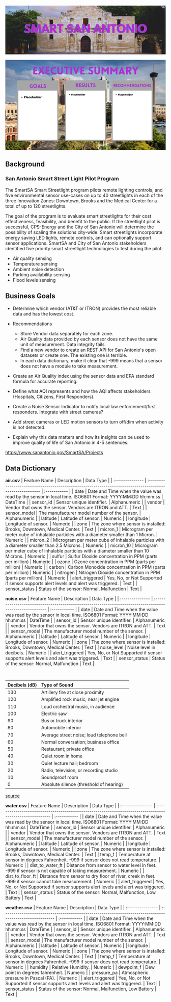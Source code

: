 ![header](./visuals/header.png)

![exec-summary](./visuals/executive_summary.png)

## Background

### San Antonio Smart Street Light Pilot Program

The SmartSA Smart Streetlight program pilots remote lighting controls, and five environmental sensor use-cases on up to 40 streetlights in each of the three Innovation Zones: Downtown, Brooks and the Medical Center for a total of up to 120 streetlights.

The goal of the program is to evaluate smart streetlights for their cost effectiveness, feasibility, and benefit to the public. If the streetlight pilot is successful, CPS-Energy and the City of San Antonio will determine the possibility of scaling the solutions city-wide. Smart streetlights incorporate energy saving LED lights, remote controls, and can optionally support sensor applications. SmartSA and City of San Antonio stakeholders identified five priority smart streetlight technologies to test during the pilot:
- Air quality sensing
- Temperature sensing
- Ambient noise detection
- Parking availability sensing
- Flood levels sensing

## Business Goals
- Determine which vendor (AT&T or ITRON) provides the most reliable data and has the lowest cost.
- Recommendations
  - Store Vendor data separately for each zone.
  - Air Quality data provided by each sensor does not have the same unit of measurement. Data integrity fails.
  - Find a new vendor to create an REST API for San Antonio's open datasets or create one. The existing one is terrible.
  - In each data dictionary, make it clear that -999 means that a sensor does not have a module to take measurement.
 
 - Create an Air Quality index using the sensor data and EPA standard formula for accurate reporting.
 - Define what AQI represents and how the AQI affects stakeholders (Hospitals, Citizens, First Responders).
 - Create a Noise Sensor Indicator to notify local law enforcement/first responders. Integrate with street cameras?
 - Add street cameras or LED motion sensors to turn off/dim when activity is not detected. 
 - Explain why this data matters and how its insights can be used to improve quality of life of San Antonio in 4-5 sentences.

https://www.sanantonio.gov/SmartSA/Projects

## Data Dictionary
**air.csv**
| Feature Name    | Description                                                                                              | Data Type    |
| :-------------- | :------------------------------------------------------------------------------------------------------- | :----------- |
| date            | Date and Time when the value was read by the sensor in local time. ISO6801 Format: YYYY:MM:DD hh:mm:ss   | DateTime     |
| sensor_id       | Sensor unique identifier.                                                                                | Alphanumeric |
| vendor          | Vendor that owns the sensor. Vendors are ITRON and ATT.                                                  | Text         |
| sensor_model    | The manufacturer model number of the sensor.                                                             | Alphanumeric |
| latitude        | Latitude of sensor.                                                                                      | Numeric      |
| longitude       | Longitude of sensor.                                                                                     | Numeric      |
| zone            | The zone where sensor is installed: Brooks, Downtown, Medical Center.                                    | Text         |
| micron_1        | Microgram per meter cube of inhalable particles with a diameter smaller than 1 Micron.                   | Numeric      |
| micron_2        | Microgram per meter cube of inhalable particles with a diameter smaller than 2.5 Microns.                | Numeric      |
| micron_10       | Microgram per meter cube of inhalable particles with a diameter smaller than 10 Microns.                 | Numeric      |
| sulfur          | Sulfur Dioxide concentration in PPM (parts per million)                                                  | Numeric      |
| ozone           | Ozone concentration in PPM (parts per million)                                                           | Numeric      |
| carbon          | Carbon Monoxide concentration in PPM (parts per million)                                                 | Numeric      |
| nitrogen        | Nitrogen Dioxide concentration in PPM (parts per million).                                               | Numeric      |
| alert_triggered | Yes, No, or Not Supported if sensor supports alert levels and alert was triggered.                       | Text         |
| sensor_status   | Status of the sensor: Normal, Malfunction                                                                | Text         |


**noise.csv**
| Feature Name    | Description                                                                                              | Data Type    |
| :-------------- | :------------------------------------------------------------------------------------------------------- | :----------- |
| date            | Date and Time when the value was read by the sensor in local time. ISO6801 Format: YYYY:MM:DD hh:mm:ss   | DateTime     |
| sensor_id       | Sensor unique identifier.                                                                                | Alphanumeric |
| vendor          | Vendor that owns the sensor. Vendors are ITRON and ATT.                                                  | Text         |
| sensor_model    | The manufacturer model number of the sensor.                                                             | Alphanumeric |
| latitude        | Latitude of sensor.                                                                                      | Numeric      |
| longitude       | Longitude of sensor.                                                                                     | Numeric      |
| zone            | The zone where sensor is installed: Brooks, Downtown, Medical Center.                                    | Text         |
| noise_level     | Noise level in decibels.                                                                                 | Numeric      |
| alert_triggered | Yes, No, or Not Supported if sensor supports alert levels and alert was triggered.                       | Text         |
| sensor_status   | Status of the sensor: Normal, Malfunction                                                                | Text         |

<br>

| Decibels (dB) | Type of Sound                                    |
| :------- | :---------------------------------------------------- |
| 130      | Artillery fire at close proximity                     |
| 120      | Amplified rock music; near jet engine                 |
| 110      | Loud orchestral music, in audience                    |
| 100      | Electric saw                                          |
| 90       | Bus or truck interior                                 |
| 80       | Automobile interior                                   |
| 70       | Average street noise; loud telephone bell             |
| 60       | Normal conversation; business office                  |
| 50       | Restaurant; private office                            |
| 40       | Quiet room in home                                    |
| 30       | Quiet lecture hall; bedroom                           |
| 20       | Radio, television, or recording studio                |
| 10       | Soundproof room                                       |
| 0        | Absolute silence (threshold of hearing)               |

[source](https://www.britannica.com/science/sound-physics/The-decibel-scale)

**water.csv**
| Feature Name     | Description                                                                                              | Data Type    |
| :--------------- | :------------------------------------------------------------------------------------------------------- | :----------- |
| date             | Date and Time when the value was read by the sensor in local time. ISO6801 Format: YYYY:MM:DD hh:mm:ss   | DateTime     |
| sensor_id        | Sensor unique identifier.                                                                                | Alphanumeric |
| vendor           | Vendor that owns the sensor. Vendors are ITRON and ATT.                                                  | Text         |
| sensor_model     | The manufacturer model number of the sensor.                                                             | Alphanumeric |
| latitude         | Latitude of sensor.                                                                                      | Numeric      |
| longitude        | Longitude of sensor.                                                                                     | Numeric      |
| zone             | The zone where sensor is installed: Brooks, Downtown, Medical Center.                                    | Text         |
| temp_f           | Temperature at sensor in degrees Fahrenheit. -999 if sensor does not read temperature.                   | Numeric      |
| dist_to_water_ft | Distance from sensor to water level in feet. -999 if sensor is not capable of taking measurement.        | Numeric      |
| dist_to_floor_ft | Distance from sensor to dry floor of river, creek in feet. -999 if sensor cannot take measurement.       | Numeric      |
| alert_triggered  | Yes, No, or Not Supported if sensor supports alert levels and alert was triggered.                       | Text         |
| sensor_status    | Status of the sensor: Normal, Malfunction, Low Battery                                                   | Text         |


**weather.csv**
| Feature Name     | Description                                                                                              | Data Type    |
| :--------------- | :------------------------------------------------------------------------------------------------------- | :----------- |
| date             | Date and Time when the value was read by the sensor in local time. ISO6801 Format: YYYY:MM:DD hh:mm:ss   | DateTime     |
| sensor_id        | Sensor unique identifier.                                                                                | Alphanumeric |
| vendor           | Vendor that owns the sensor. Vendors are ITRON and ATT.                                                  | Text         |
| sensor_model     | The manufacturer model number of the sensor.                                                             | Alphanumeric |
| latitude         | Latitude of sensor.                                                                                      | Numeric      |
| longitude        | Longitude of sensor.                                                                                     | Numeric      |
| zone             | The zone where sensor is installed: Brooks, Downtown, Medical Center.                                    | Text         |
| temp_f           | Temperature at sensor in degrees Fahrenheit. -999 if sensor does not read temperature.                   | Numeric      |
| humidity         | Relative Humidity.                                                                                       | Numeric      |
| dewpoint_f       | Dew point in degrees fahrenheit.                                                                         | Numeric      |
| pressure_pa      | Atmospheric pressure in Pascal (PA).                                                                     | Numeric      |
| alert_triggered  | Yes, No, or Not Supported if sensor supports alert levels and alert was triggered.                       | Text         |
| sensor_status    | Status of the sensor: Normal, Malfunction, Low Battery                                                   | Text         |
